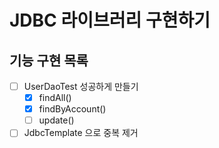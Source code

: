 # JDBC 라이브러리 구현하기

## 기능 구현 목록
- [ ] UserDaoTest 성공하게 만들기
  - [x] findAll()
  - [x] findByAccount()
  - [ ] update()
- [ ] JdbcTemplate 으로 중복 제거

